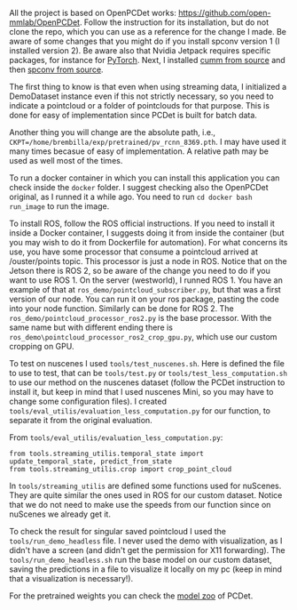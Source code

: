 All the project is based on OpenPCDet works: https://github.com/open-mmlab/OpenPCDet. Follow the instruction for its installation, but do not clone the repo, which you can use as a reference for the change I made. Be aware of some changes that you might do if you install spconv version 1 (I installed version 2). Be aware also that Nvidia Jetpack requires specific packages, for instance for [PyTorch](https://docs.nvidia.com/deeplearning/frameworks/install-pytorch-jetson-platform/index.html). Next, I installed [cumm from source](https://github.com/FindDefinition/cumm?tab=readme-ov-file#build-from-source-for-development-jit-recommend-for-develop) and then [spconv from source](https://github.com/traveller59/spconv?tab=readme-ov-file#build-from-source-for-development-jit-recommend). 

The first thing to know is that even when using streaming data, I initialized a DemoDataset instance even if this not strictly necessary, so you need to indicate a pointcloud or a folder of pointclouds for that purpose. This is done for easy of implementation since PCDet is built for batch data. 

Another thing you will change are the absolute path, i.e., `CKPT=/home/brembilla/exp/pretrained/pv_rcnn_8369.pth`. I may have used it many times becasue of easy of implementation. A relative path may be used as well most of the times.

To run a docker container in which you can install this application you can check inside the `docker` folder. I suggest checking also the OpenPCDet original, as I runned it a while ago. You need to run `cd docker bash run_image` to run the image.   

To install ROS, follow the ROS official instructions. If you need to install it inside a Docker container, I suggests doing it from inside the container (but you may wish to do it from Dockerfile for automation).
For what concerns its use, you have some processor that consume a pointcloud arrived at /ouster/points topic. This processor is just a node in ROS. Notice that on the Jetson there is ROS 2, so be aware of the change you need to do if you want to use ROS 1. On the server (westworld), I runned ROS 1. You have an example of that at `ros_demo/pointcloud_subscriber.py`, but that was a first version of our node. You can run it on your ros package, pasting the code into your node function.
Similarly can be done for ROS 2. The `ros_demo/pointcloud_processor_ros2.py` is the base processor. With the same name but with different ending there is `ros_demo\pointcloud_processor_ros2_crop_gpu.py`, which use our custom cropping on GPU. 

To test on nuscenes I used `tools/test_nuscenes.sh`. Here is defined the file to use to test, that can be `tools/test.py` or `tools/test_less_computation.sh` to use our method on the nuscenes dataset (follow the PCDet instruction to install it, but keep in mind that I used nuscenes Mini, so you may have to change some configuration files). I created `tools/eval_utilis/evaluation_less_computation.py` for our function, to separate it from the original evaluation. 

From `tools/eval_utilis/evaluation_less_computation.py`:
```
from tools.streaming_utilis.temporal_state import update_temporal_state, predict_from_state
from tools.streaming_utilis.crop import crop_point_cloud
```
In `tools/streaming_utilis` are defined some functions used for nuScenes. They are quite similar the ones used in ROS for our custom dataset. Notice that we do not need to make use the speeds from our function since on nuScenes we already get it.

To check the result for singular saved pointcloud I used the `tools/run_demo_headless` file. I never used the demo with visualization, as I didn't have a screen (and didn't get the permission for X11 forwarding). The `tools/run_demo_headless.sh` run the base model on our custom dataset, saving the predictions in a file to visualize it locally on my pc (keep in mind that a visualization is necessary!). 

For the pretrained weights you can check the [model zoo](https://github.com/open-mmlab/OpenPCDet/tree/master?tab=readme-ov-file#model-zoo) of PCDet.